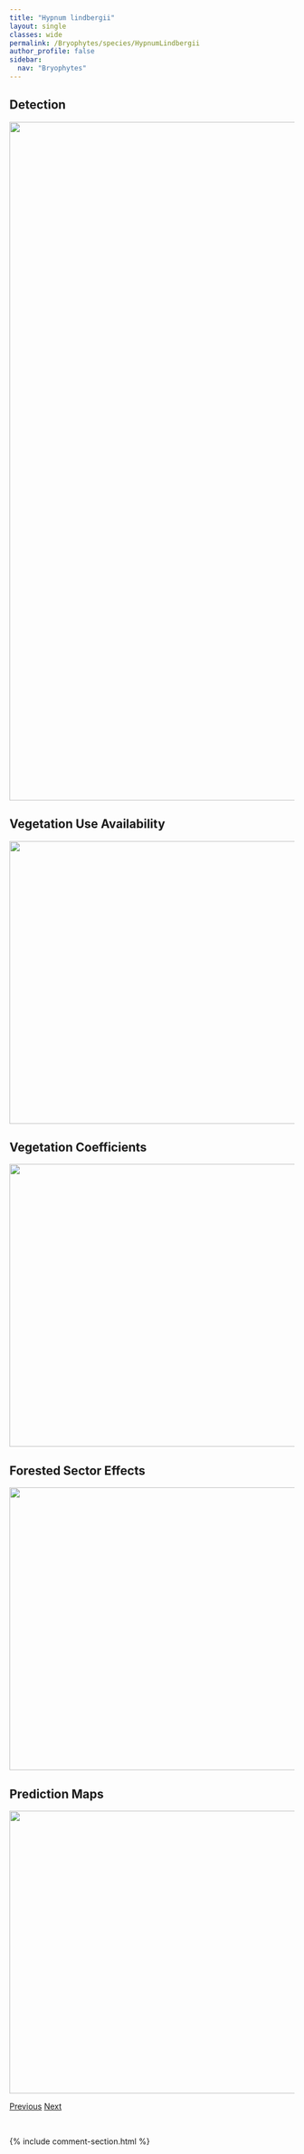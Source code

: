 ```yaml
---
title: "Hypnum lindbergii"
layout: single
classes: wide
permalink: /Bryophytes/species/HypnumLindbergii
author_profile: false
sidebar:
  nav: "Bryophytes"
---
```


<h2>Detection</h2>

<a href="https://drive.google.com/uc?export=view&id=1VSim2-ESxect2Bp4V-wcQIR9b5XkJCbD">
<img src="https://drive.google.com/uc?export=view&id=1VSim2-ESxect2Bp4V-wcQIR9b5XkJCbD" height = "1200" width = "800">
</a>


<h2>Vegetation Use Availability</h2>

<a href="https://drive.google.com/uc?export=view&id=1XR3IRNbfgsJxrYndhlgGzaWDkCZHQwCK">
<img src="https://drive.google.com/uc?export=view&id=1XR3IRNbfgsJxrYndhlgGzaWDkCZHQwCK" height = "500" width = "1000">
</a>


<h2>Vegetation Coefficients</h2>

<a href="https://drive.google.com/uc?export=view&id=1voS8N7-KOo13gxNR_3-qVMZRWVPfRlhO">
<img src="https://drive.google.com/uc?export=view&id=1voS8N7-KOo13gxNR_3-qVMZRWVPfRlhO" height = "500" width = "1000">
</a>


<h2>Forested Sector Effects</h2>

<a href="https://drive.google.com/uc?export=view&id=1O3FaW4_od-LoM_jc8F9eexwfdkw-GLhv">
<img src="https://drive.google.com/uc?export=view&id=1O3FaW4_od-LoM_jc8F9eexwfdkw-GLhv" height = "500" width = "1000">
</a>


<h2>Prediction Maps</h2>

<a href="https://drive.google.com/uc?export=view&id=1_I8qhludUSU1Irfng19Dw3qZp9mjbTi7">
<img src="https://drive.google.com/uc?export=view&id=1_I8qhludUSU1Irfng19Dw3qZp9mjbTi7" height = "500" width = "1000">
</a>


<a href="/DevelopmentWebsite/Bryophytes/species/HypnumHolmenii" class="pagination--pager" title="Hypnum holmenii">Previous</a> <a href="/DevelopmentWebsite/Bryophytes/species/HypnumPallescens" class="pagination--pager" title="Hypnum pallescens">Next</a>

<p>&nbsp;</p>

{% include comment-section.html %}
